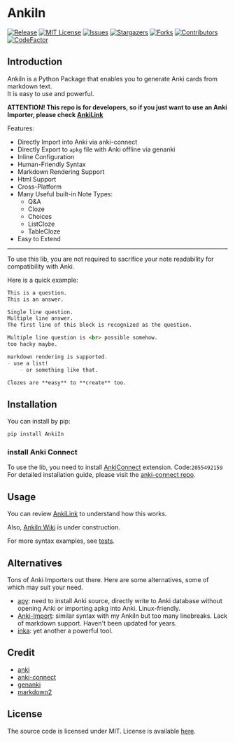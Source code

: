# AnkiIn

[![Release][release-shield]][release-url]
[![MIT License][license-shield]][license-url]
[![Issues][issues-shield]][issues-url]
[![Stargazers][stars-shield]][stars-url]
[![Forks][forks-shield]][forks-url]
[![Contributors][contributors-shield]][contributors-url]
[![CodeFactor][codefactor-shield]][codefactor-url]

## Introduction

AnkiIn is a Python Package that enables you to generate Anki cards from markdown text.  
It is easy to use and powerful.

**ATTENTION! This repo is for developers, so if you just want to use an Anki Importer, please check [AnkiLink](https://github.com/Clouder0/AnkiLink)**

Features:

- Directly Import into Anki via anki-connect
- Directly Export to `apkg` file with Anki offline via genanki
- Inline Configuration
- Human-Friendly Syntax
- Markdown Rendering Support
- Html Support
- Cross-Platform
- Many Useful built-in Note Types:
  - Q&A
  - Cloze
  - Choices
  - ListCloze
  - TableCloze
- Easy to Extend

---

To use this lib, you are not required to sacrifice your note readability for compatibility with Anki.

Here is a quick example:

```markdown
This is a question.
This is an answer.

Single line question.
Multiple line answer.
The first line of this block is recognized as the question.

Multiple line question is <br> possible somehow.
too hacky maybe.

markdown rendering is supported.
- use a list!
    - or something like that.

Clozes are **easy** to **create** too.
```

## Installation

You can install by pip:

```bash
pip install AnkiIn
```

### install Anki Connect

To use the lib, you need to install [AnkiConnect](https://github.com/FooSoft/anki-connect) extension.
Code:`2055492159`  
For detailed installation guide, please visit the [anki-connect repo](https://github.com/FooSoft/anki-connect).

## Usage

You can review [AnkiLink](https://github.com/Clouder0/AnkiLink) to understand how this works.

Also, [AnkiIn Wiki](https://github.com/Clouder0/AnkiIn/wiki) is under construction.

For more syntax examples, see [tests](https://github.com/Clouder0/AnkiIn/tree/main/tests).

## Alternatives

Tons of Anki Importers out there. Here are some alternatives, some of which may suit your need.

- [apy](https://github.com/lervag/apy): need to install Anki source, directly write to Anki database without opening Anki or importing apkg into Anki. Linux-friendly.
- [Anki-Import](https://github.com/sdondley/Anki-Import): similar syntax with my AnkiIn but too many linebreaks. Lack of markdown support. Haven't been updated for years.
- [inka](https://github.com/lazy-void/inka): yet another a powerful tool.

## Credit

- [anki](https://github.com/ankitects/anki)
- [anki-connect](https://github.com/FooSoft/anki-connect)
- [genanki](https://github.com/kerrickstaley/genanki)
- [markdown2](https://github.com/trentm/python-markdown2)

## License

The source code is licensed under MIT.
License is available [here](https://github.com/Clouder0/AnkiIn/blob/main/LICENSE).

[contributors-shield]: https://img.shields.io/github/contributors/Clouder0/AnkiIn.svg
[contributors-url]: https://github.com/Clouder0/AnkiIn/graphs/contributors
[forks-shield]: https://img.shields.io/github/forks/Clouder0/AnkiIn.svg
[forks-url]: https://github.com/Clouder0/AnkiIn/network/members
[stars-shield]: https://img.shields.io/github/stars/Clouder0/AnkiIn.svg
[stars-url]: https://github.com/Clouder0/AnkiIn/stargazers
[issues-shield]: https://img.shields.io/github/issues/Clouder0/AnkiIn.svg
[issues-url]: https://github.com/Clouder0/AnkiIn/issues
[license-shield]: https://img.shields.io/github/license/Clouder0/AnkiIn.svg
[license-url]: https://github.com/Clouder0/AnkiIn/blob/main/LICENSE
[release-shield]: https://img.shields.io/github/release/Clouder0/AnkiIn.svg
[release-url]: https://github.com/Clouder0/AnkiIn/releases
[codefactor-shield]: https://www.codefactor.io/repository/github/clouder0/AnkiIn/badge/main
[codefactor-url]: https://www.codefactor.io/repository/github/clouder0/AnkiIn/overview/main
